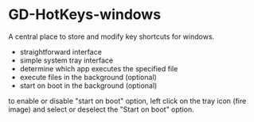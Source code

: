 # GD-HotKeys-windows
A central place to store and modify key shortcuts for windows.
- straightforward interface
- simple system tray interface
- determine which app executes the specified file
- execute files in the background (optional)
- start on boot in the background (optional)

to enable or disable "start on boot" option, left click on the tray icon (fire image) and select or deselect the "Start on boot" option.
